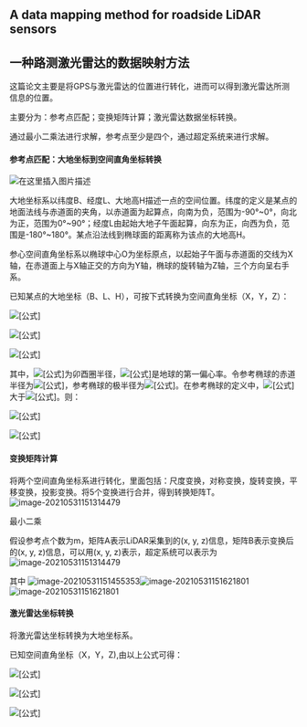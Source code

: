 ## A data mapping method for roadside LiDAR sensors

## 一种路测激光雷达的数据映射方法

这篇论文主要是将GPS与激光雷达的位置进行转化，进而可以得到激光雷达所测信息的位置。

主要分为：参考点匹配；变换矩阵计算；激光雷达数据坐标转换。

通过最小二乘法进行求解，参考点至少是四个，通过超定系统来进行求解。

#### 参考点匹配：大地坐标到空间直角坐标转换

![在这里插入图片描述](https://img-blog.csdnimg.cn/20190418085024305.png?x-oss-process=image/watermark,type_ZmFuZ3poZW5naGVpdGk,shadow_10,text_aHR0cHM6Ly9ibG9nLmNzZG4ubmV0L3dlaXhpbl80MzYzNzQ5MA==,size_16,color_FFFFFF,t_70)

大地坐标系以纬度B、经度L、大地高H描述一点的空间位置。纬度的定义是某点的地面法线与赤道面的夹角，以赤道面为起算点，向南为负，范围为-90°~0°，向北为正，范围为0°~90°；经度L由起始大地子午面起算，向东为正，向西为负，范围是-180°~180°。某点沿法线到椭球面的距离称为该点的大地高H。

参心空间直角坐标系以椭球中心O为坐标原点，以起始子午面与赤道面的交线为X轴，在赤道面上与X轴正交的方向为Y轴，椭球的旋转轴为Z轴，三个方向呈右手系。

已知某点的大地坐标（B、L、H），可按下式转换为空间直角坐标（X，Y，Z）：

![[公式]](https://www.zhihu.com/equation?tex=X%3D%28N%2BH%29cosBcosL%EF%BC%881%EF%BC%89+%5C%5C)

![[公式]](https://www.zhihu.com/equation?tex=Y%3D%28N%2BH%29cosBsinL+%EF%BC%882%EF%BC%89+%5C%5C)

![[公式]](https://www.zhihu.com/equation?tex=Z%3D%28N%281-e%5E2%29%2BH%29sinB%EF%BC%883%EF%BC%89+%5C%5C)

其中，![[公式]](https://www.zhihu.com/equation?tex=N)为卯酉圈半径，![[公式]](https://www.zhihu.com/equation?tex=e)是地球的第一偏心率。令参考椭球的赤道半径为![[公式]](https://www.zhihu.com/equation?tex=a)，参考椭球的极半径为![[公式]](https://www.zhihu.com/equation?tex=b)。在参考椭球的定义中，![[公式]](https://www.zhihu.com/equation?tex=a)大于![[公式]](https://www.zhihu.com/equation?tex=b)。则：

![[公式]](https://www.zhihu.com/equation?tex=e%5E2%3D%28a%5E2-b%5E2%29%2Fa%5E2%EF%BC%884%EF%BC%89+%5C%5C)

![[公式]](https://www.zhihu.com/equation?tex=N+%3D+a%2F%281-e%5E2sin%5E2B%29%5E%7B%5Cfrac%7B1%7D%7B2%7D%7D%EF%BC%885%EF%BC%89+%5C%5C)

#### 变换矩阵计算

将两个空间直角坐标系进行转化，里面包括：尺度变换，对称变换，旋转变换，平移变换，投影变换。将5个变换进行合并，得到转换矩阵T。![image-20210531151314479](https://user-images.githubusercontent.com/71913439/123905167-622e5680-d9a4-11eb-976d-9c613a1d5ebc.png)

最小二乘

假设参考点个数为m，矩阵A表示LiDAR采集到的(x, y, z)信息，矩阵B表示变换后的(x, y, z)信息，可以用(x, y,  z)表示，超定系统可以表示为![image-20210531151314479](https://user-images.githubusercontent.com/71913439/123905189-6eb2af00-d9a4-11eb-85bf-22146fd046ba.png)

其中
![image-20210531151455353](https://user-images.githubusercontent.com/71913439/123905412-dff26200-d9a4-11eb-963b-39b285b25ca8.png)![image-20210531151621801](https://user-images.githubusercontent.com/71913439/123905442-f00a4180-d9a4-11eb-8c6f-2339d0ed0c33.png)
![image-20210531151621801](https://user-images.githubusercontent.com/71913439/123905451-f4365f00-d9a4-11eb-8dc5-9cdda083d115.png)





#### 激光雷达坐标转换

将激光雷达坐标转换为大地坐标系。

已知空间直角坐标（X，Y，Z),由以上公式可得：

![[公式]](https://www.zhihu.com/equation?tex=tanL%3D%5Cfrac%7BY%7D%7BX%7D%EF%BC%886%EF%BC%89+%5C%5C)

![[公式]](https://www.zhihu.com/equation?tex=tanB%3D%5Cfrac%7BZ%2BNe%5E2sinB%7D%7B%28X%5E2%2BY%5E2%29%5E%7B%5Cfrac%7B1%7D%7B2%7D%7D%7D%EF%BC%887%EF%BC%89+%5C%5C)

![[公式]](https://www.zhihu.com/equation?tex=H%3D%5Cfrac%7B%28X%5E2%2BY%5E2%29%5E%5Cfrac%7B1%7D%7B2%7D%7D%7BcosB%7D-N%EF%BC%888%EF%BC%89+%5C%5C)











